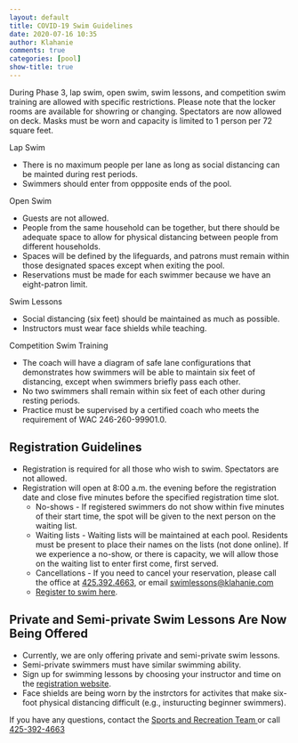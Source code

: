 ```yaml
---
layout: default
title: COVID-19 Swim Guidelines
date: 2020-07-16 10:35
author: Klahanie
comments: true
categories: [pool]
show-title: true
---
```


During Phase 3, lap swim, open swim, swim lessons, and competition swim training are allowed with specific restrictions. Please note that the locker rooms are available for showring or changing. Spectators are now allowed on deck. Masks must be worn and capacity is limited to 1 person per 72 square feet.

Lap Swim 
* There is no maximum people per lane as long as social distancing can be mainted during rest periods. 
* Swimmers should enter from oppposite ends of the pool.

Open Swim
* Guests are not allowed.
* People from the same household can be together, but there should be adequate space to allow for physical distancing between people from different households.
* Spaces will be defined by the lifeguards, and patrons must remain within those designated spaces except when exiting the pool.
* Reservations must be made for each swimmer because we have an eight-patron limit.

Swim Lessons
* Social distancing (six feet) should be maintained as much as possible.
* Instructors must wear face shields while teaching.

Competition Swim Training
* The coach will have a diagram of safe lane configurations that demonstrates how swimmers will be able to maintain six feet of distancing, except when swimmers briefly pass      each other.
* No two swimmers shall remain within six feet of each other during resting periods. 
* Practice must be supervised by a certified coach who meets the requirement of WAC 246-260-99901.0.

## Registration Guidelines

* Registration is required for all those who wish to swim. Spectators are not allowed.
* Registration will open at 8:00 a.m. the evening before the registration date and close five minutes before the specified registration time slot.
  * No-shows - If registered swimmers do not show within five minutes of their start time, the spot will be given to the next person on the waiting list.
  * Waiting lists - Waiting lists will be maintained at each pool. Residents must be present to place their names on the lists (not done online). If we experience a no-show, or there is capacity, we will allow those on the waiting list to enter first come, first served.
  * Cancellations - If you need to cancel your reservation, please call the office at  [425.392.4663](tel:425.392.4663), or email swimlessons@klahanie.com
  * [Register to swim here](https://www.teamunify.com/SwimLessons.jsp?_tabid_=182023&team=cmkhoaa). 

## Private and Semi-private Swim Lessons Are Now Being Offered

* Currently, we are only offering private and semi-private swim lessons.
* Semi-private swimmers must have similar swimming ability.
* Sign up for swimming lessons by choosing your instructor and time on the [registration website](https://www.teamunify.com/SwimLessons.jsp?_tabid_=182023&team=cmkhoaa).
* Face shields are being worn by the instrctors for activites that make six-foot physical distancing difficult (e.g., insturucting beginner swimmers).

If you have any questions, contact the [Sports and Recreation Team ](mailto:pools@klahanie.com) or call [425-392-4663](tel:425-392-4663) 
